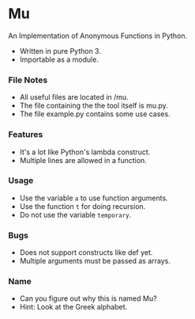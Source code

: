Mu
=============
An Implementation of Anonymous Functions in Python.

- Written in pure Python 3.
- Importable as a module.

### File Notes
- All useful files are located in /mu.
- The file containing the the tool itself is mu.py.
- The file example.py contains some use cases.

### Features
- It's a lot like Python's lambda construct.
- Multiple lines are allowed in a function.

### Usage
- Use the variable ```a``` to use function arguments.
- Use the function ```t``` for doing recursion.
- Do not use the variable ```temporary```.

### Bugs
- Does not support constructs like def yet.
- Multiple arguments must be passed as arrays.

### Name
- Can you figure out why this is named Mu?
- Hint: Look at the Greek alphabet.